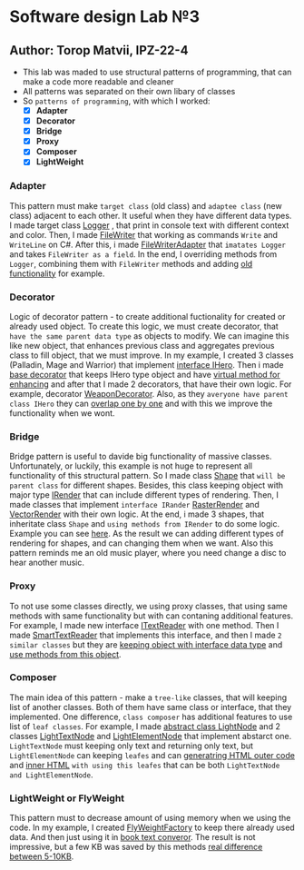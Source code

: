 # Software design Lab №3 
## Author: Torop Matvii, IPZ-22-4

- This lab was maded to use structural patterns of programming, that can make a code more readable and cleaner
- All patterns was separated on their own libary of classes
- So `patterns of programming`, with which I worked:
  - [x] **Adapter**
  - [x] **Decorator**
  - [x] **Bridge**
  - [x] **Proxy**
  - [x] **Composer**
  - [x] **LightWeight**
### Adapter
This pattern must make `target class` (old class) and `adaptee class` (new class) adjacent to each other. It useful when they have different data types. I made target class [Logger](./Adapter/Logger.cs) , that print in console text with different context and color. Then, I made [FileWriter](./Adapter/FileWriter.cs) that working as commands `Write` and `WriteLine` on C#. After this, i made [FileWriterAdapter](./Adapter/FileWriterAdapter.cs) that `imatates Logger` and takes `FileWriter as a field`. In the end, I overriding methods from `Logger`, combining them with `FileWriter` methods and adding [old functionality](./Adapter/FileWriterAdapter.cs#L22) for example.  
### Decorator
Logic of decorator pattern - to create additional fuctionality for created or already used object. To create this logic, we must create decorator, that `have the same parent data type` as objects to modify. We can imagine this like new object, that enhances previous class and aggregates previous class to fill object, that we must improve. In my example, I created 3 classes (Palladin, Mage and Warrior) that implement [interface IHero](./Decorator/IHero.cs). Then i made [base decorator](./Decorator/HeroBaseDecorator.cs) that keeps IHero type object and have [virtual method for enhancing](./Decorator/HeroBaseDecorator.cs#L18-L21) and after that I made 2 decorators, that have their own logic. For example, decorator [WeaponDecorator](./Decorator/WeaponDecorator.cs). Also, as they `averyone have parent class IHero` they can [overlap one by one](./patterns_test/Program.cs#L29-L30) and with this we improve the functionality when we wont. 
### Bridge
Bridge pattern is useful to davide big functionality of massive classes. Unfortunately, or luckily, this example is not huge to represent all functionality of this structural pattern. So I made class [Shape](./Bridge/Shape.cs) that `will be parent class` for different shapes. Besides, this class keeping object with major type [IRender](./Bridge/IRender.cs) that can include different types of rendering. Then, I made classes that implement `interface IRander` [RasterRender](./Bridge/RasterRender.cs) and [VectorRender](./Bridge/VectorRender.cs) with their own logic. At the end, i made 3 shapes, that inheritate class `Shape` and `using methods from IRender` to do some logic. Example you can see [here](./Bridge/Circle.cs#L15-L18). As the result we can adding different types of rendering for shapes, and can changing them when we want. Also this pattern reminds me an old music player, where you need change a disc to hear another music.
### Proxy
To not use some classes directly, we using proxy classes, that using same methods with same functionality but with can contaning additional features. For example, I made new interface [ITextReader](./Proxy/ITextReader.cs) with one method. Then I made [SmartTextReader](./Proxy/SmartTextReader.cs) that implements this interface, and then I made `2 similar classes` but they are [keeping object with interface data type](./Proxy/SmartTextChecker.cs#L11) and [use methods from this object](./Proxy/SmartTextChecker.cs#L22).
### Composer
The main idea of this pattern - make a `tree-like` classes, that will keeping list of another classes. Both of them have same class or interface, that they implemented. One difference, `class composer` has additional features to use list of `leaf classes`. For example, I made [abstract class LightNode](./Composite/LightNode.cs) and 2 classes [LightTextNode](./Composite/LightTextNode.cs) and [LightElementNode](./Composite/LightElementNode.cs) that implement abstarct one. `LightTextNode` must keeping only text and returning only text, but `LightElementNode` can keeping `leafes` and can [generatring HTML outer code](./Composite/LightElementNode.cs#L46-L83) and [inner HTML](./Composite/LightElementNode.cs#L36-L44) `with using this leafes` that can be both `LightTextNode and LightElementNode`.    
### LightWeight or FlyWeight
This pattern must to decrease amount of using memory when we using the code. In my example, I created [FlyWeightFactory](./FlyWeight/FlyWeightFactory.cs) to keep there already used data. And then just using it in [book text converor](./FlyWeight/BookConvert.cs#L10). The result is not impressive, but a few KB was saved by this methods [real difference between 5-10KB](./FlyWeightTest/Program2.cs).  
